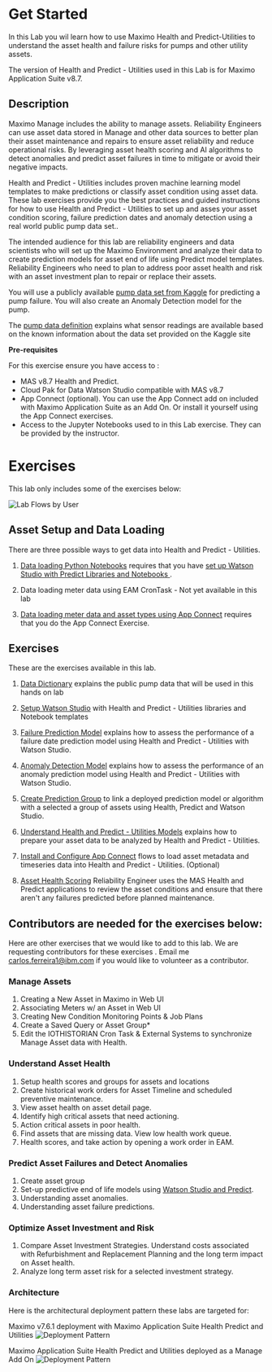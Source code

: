 # Get Started
In this Lab you wil learn how to use Maximo Health and Predict-Utilities to understand the asset health and failure risks for pumps and other utility assets.

The version of Health and Predict - Utilities used in this Lab is for Maximo Application Suite v8.7.

## Description

Maximo Manage includes the ability to manage assets.  Reliability Engineers can use asset data stored in Manage and other data sources to better plan their asset
maintenance and repairs to ensure asset reliability and reduce operational risks.  By leveraging asset health scoring and AI algorithms to detect anomalies and predict asset failures in time to mitigate or avoid their negative impacts. 

Health and Predict - Utilities includes proven  machine learning model templates to make predictions or 
classify asset condition using asset data.  These lab exercises provide you the best practices and guided instructions for how to use Health and Predict - Utilities to set up and asses your asset condition scoring, failure prediction dates and anomaly detection using a real world public pump data set..

The intended audience for this lab are reliability engineers and data scientists who will set up the Maximo Environment and  analyze their 
data to create prediction models for asset end of life using Predict model templates.  Reliability Engineers who need to
plan to address poor asset health and risk with an asset investment plan to repair or replace their assets.

You will use a publicly available [pump data set from Kaggle](https://www.kaggle.com/datasets/nphantawee/pump-sensor-data?resource=download) for predicting a pump failure.   You will also create an Anomaly Detection model for the pump.

The [pump data definition](https://www.kaggle.com/datasets/nphantawee/pump-sensor-data/discussion/131429?resource=download) explains what sensor readings are available based on the known information about the data set provided on the Kaggle site 

**Pre-requisites**

For this exercise ensure you have access to :

-  MAS v8.7  Health and Predict.    
-  Cloud Pak for Data Watson Studio compatible with MAS v8.7
-  App Connect (optional). You can use the App Connect add on included with Maximo Application Suite as an Add On. Or install it yourself using the App Connect exercises.
-  Access to the Jupyter Notebooks used to in this Lab exercise.  They can be provided by the instructor. 

# Exercises

This lab only includes some of the exercises below:

![Lab Flows by User](/img/apm_8.7/lab_flow.png) 


## Asset Setup and Data Loading
There are three possible ways to get data into Health and Predict - Utilities.

1. [Data loading Python Notebooks](hpu_models.md) requires that you have [set up Watson Studio with Predict Libraries and Notebooks ](setup_watson_studio.md).

2. Data loading meter data using EAM CronTask  - Not yet available in this lab

3. [Data loading meter data  and asset types using App Connect](dataload_appconnect.md) requires that you do the App Connect Exercise.


## Exercises 
These are the exercises available in this lab.

1. [Data Dictionary](data_dictionary.md) explains the public pump data that will be used in this hands on lab

2. [Setup Watson Studio](setup_watson_studio.md) with Health and Predict - Utilities libraries and Notebook templates

3. [Failure Prediction Model](failure_prediction.md) explains how to assess the performance of a failure date prediction model using  Health and Predict - Utilities with Watson Studio.

4. [Anomaly Detection Model](anomaly_detection.md) explains how to assess the performance of an anomaly prediction model using  Health and Predict - Utilities with Watson Studio.

4. [Create Prediction Group](create_prediction_group.md) to link a deployed prediction model or algorithm with a selected a group of assets using Health, Predict and Watson Studio.

5. [Understand Health and Predict - Utilities Models](hpu_models.md) explains how to prepare your asset data to be analyzed by Health and Predict - Utilities.

6. [Install and Configure App Connect](appconnect_install.md) flows to load asset metadata and timeseries data into Health and Predict - Utilities.  (Optional)

7. [Asset Health Scoring](appconnect_install.md) Reliability Engineer uses the MAS Health and Predict applications to review the asset conditions and ensure that there aren't any failures predicted before planned maintenance.

## Contributors are needed for the exercises below:

Here are other exercises that we would like to add to this lab.  We are requesting contributors for these exercises .  Email me <carlos.ferreira1@ibm.com> if 
you would like to volunteer as a contributor.  

### Manage Assets
1. Creating a New Asset in Maximo in Web UI
2. Associating Meters w/ an Asset in Web UI
3. Creating New Condition Monitoring Points & Job Plans
4. Create a Saved Query or Asset Group*
5. Edit the IOTHISTORIAN Cron Task & External Systems to synchronize Manage Asset data with Health.

### Understand Asset Health
1. Setup health scores and groups for assets and locations
2. Create historical work orders for Asset Timeline and scheduled preventive maintenance.
3. View asset health on asset detail page.
4. Identify high critical assets that need actioning.
5. Action critical assets in poor health.
6. Find assets that are missing data. View low health work queue.
7. Health scores, and take action by opening a work order in EAM.

### Predict Asset Failures and Detect Anomalies
1. Create asset group
2. Set-up predictive end of life models using [Watson Studio and Predict](setup_watson_studio.md).
3. Understanding asset anomalies.
4. Understanding asset failure predictions.

###  Optimize Asset Investment and Risk
1. Compare Asset Investment Strategies. Understand costs associated with Refurbishment and Replacement Planning and the 
long term impact on Asset health. 
2. Analyze long term asset risk for a selected investment strategy.

### Architecture

Here is the architectural deployment pattern these labs are targeted for:

Maximo v7.6.1 deployment with Maximo Application Suite Health Predict and Utilities
![Deployment Pattern](/img/apm_8.7/EAMbase_architecture.png)

Maximo Application Suite Health Predict and Utilities deployed as a Manage Add On
![Deployment Pattern](/img/apm_8.7/ManageBase_architecture.png)

